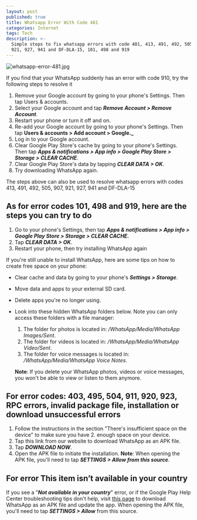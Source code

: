 ```yaml
---
layout: post
published: true
title: Whatsapp Error With Code 481
categories: Internet
tags: Tech
description: >-
  Simple steps to fix whatsapp errors with code 481, 413, 491, 492, 505, 907,
  921, 927, 941 and DF-DLA-15, 101, 498 and 919
---
```

![whatsapp-error-481.jpg]({{site.baseurl}}/media/whatsapp-error-481.jpg)



If you find that your WhatsApp suddenly has an error with code 910, try the following steps to resolve it

1. Remove your Google account by going to your phone's Settings. Then tap Users & accounts.
2. Select your Google account and tap **_Remove Account > Remove Account_**.
3. Restart your phone or turn it off and on.
4. Re-add your Google account by going to your phone's Settings. Then tap **Users & accounts > Add account > Google._**
5. Log in to your Google account.
6. Clear Google Play Store's cache by going to your phone's Settings. Then tap **_Apps & notifications > App info > Google Play Store > Storage > CLEAR CACHE_**.
7. Clear Google Play Store's data by tapping **_CLEAR DATA > OK_**.
8. Try downloading WhatsApp again.

The steps above can also be used to resolve whatsapp errors with codes 413, 491, 492, 505, 907, 921, 927, 941 and DF-DLA-15


## As for error codes 101, 498 and 919, here are the steps you can try to do

1. Go to your phone's Settings, then tap **_Apps & notifications > App info > Google Play Store > Storage > CLEAR CACHE._**
2. Tap **_CLEAR DATA > OK_**.
3. Restart your phone, then try installing WhatsApp again

If you're still unable to install WhatsApp, here are some tips on how to create free space on your phone:
- Clear cache and data by going to your phone's **_Settings > Storage_**.
- Move data and apps to your external SD card.
- Delete apps you're no longer using.
- Look into these hidden WhatsApp folders below. Note you can only access these folders with a file manager:
  1. The folder for photos is located in: _/WhatsApp/Media/WhatsApp Images/Sent_.
  2. The folder for videos is located in: _/WhatsApp/Media/WhatsApp Video/Sent_.
  3. The folder for voice messages is located in: _/WhatsApp/Media/WhatsApp Voice Notes_.
  
  **Note**: If you delete your WhatsApp photos, videos or voice messages, you won't be able to view or listen to them anymore.
  
  
## For error codes: 403, 495, 504, 911, 920, 923, RPC errors, invalid package file, installation or download unsuccessful errors

1. Follow the instructions in the section "There's insufficient space on the device" to make sure you have 2. enough space on your device.
3. Tap this link from our website to download WhatsApp as an APK file.
4. Tap **_DOWNLOAD NOW_**.
5. Open the APK file to initiate the installation.
   **Note**: When opening the APK file, you'll need to tap **_SETTINGS > Allow from this source_**.
   
   
## For error This item isn’t available in your country
If you see a "**_Not available in your country_**" error, or if the Google Play Help Center troubleshooting tips don't help, visit [this page](https://www.whatsapp.com/android "Download Whatsapp APK") to download WhatsApp as an APK file and update the app. When opening the APK file, you'll need to tap **_SETTINGS > Allow_** from this source.
